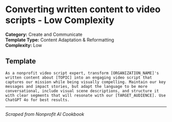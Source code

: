 # Converting written content to video scripts - Low Complexity

**Category:** Create and Communicate  
**Template Type:** Content Adaptation & Reformatting  
**Complexity:** Low

## Template

```
As a nonprofit video script expert, transform [ORGANIZATION_NAME]'s written content about [TOPIC] into an engaging video script that captures our mission while being visually compelling. Maintain our key messages and impact stories, but adapt the language to be more conversational, include visual scene descriptions, and structure it with clear segments that will resonate with our [TARGET_AUDIENCE]. Use ChatGPT 4o for best results.
```

---
*Scraped from Nonprofit AI Cookbook*
